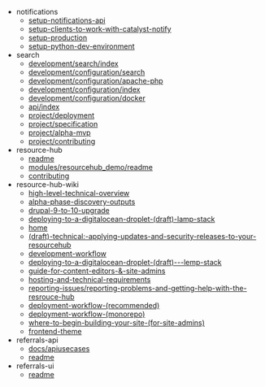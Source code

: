 - notifications
  - [setup-notifications-api](notifications/setup-notifications-api)
  - [setup-clients-to-work-with-catalyst-notify](notifications/setup-clients-to-work-with-catalyst-notify)
  - [setup-production](notifications/setup-production)
  - [setup-python-dev-environment](notifications/setup-python-dev-environment)
- search
  - [development/search/index](search/development/search/index)
  - [development/configuration/search](search/development/configuration/search)
  - [development/configuration/apache-php](search/development/configuration/apache-php)
  - [development/configuration/index](search/development/configuration/index)
  - [development/configuration/docker](search/development/configuration/docker)
  - [api/index](search/api/index)
  - [project/deployment](search/project/deployment)
  - [project/specification](search/project/specification)
  - [project/alpha-mvp](search/project/alpha-mvp)
  - [project/contributing](search/project/contributing)
- resource-hub
  - [readme](resource-hub/readme)
  - [modules/resourcehub_demo/readme](resource-hub/modules/resourcehub_demo/readme)
  - [contributing](resource-hub/contributing)
- resource-hub-wiki
  - [high-level-technical-overview](resource-hub-wiki/high-level-technical-overview)
  - [alpha-phase-discovery-outputs](resource-hub-wiki/alpha-phase-discovery-outputs)
  - [drupal-9-to-10-upgrade](resource-hub-wiki/drupal-9-to-10-upgrade)
  - [deploying-to-a-digitalocean-droplet-(draft)-lamp-stack](resource-hub-wiki/deploying-to-a-digitalocean-droplet-(draft)-lamp-stack)
  - [home](resource-hub-wiki/home)
  - [(draft)-technical:-applying-updates-and-security-releases-to-your-resourcehub](resource-hub-wiki/(draft)-technical:-applying-updates-and-security-releases-to-your-resourcehub)
  - [development-workflow](resource-hub-wiki/development-workflow)
  - [deploying-to-a-digitalocean-droplet-(draft)---lemp-stack](resource-hub-wiki/deploying-to-a-digitalocean-droplet-(draft)---lemp-stack)
  - [guide-for-content-editors-&-site-admins](resource-hub-wiki/guide-for-content-editors-&-site-admins)
  - [hosting-and-technical-requirements](resource-hub-wiki/hosting-and-technical-requirements)
  - [reporting-issues/reporting-problems-and-getting-help-with-the-resrouce-hub](resource-hub-wiki/reporting-issues/reporting-problems-and-getting-help-with-the-resrouce-hub)
  - [deployment-workflow-(recommended)](resource-hub-wiki/deployment-workflow-(recommended))
  - [deployment-workflow-(monorepo)](resource-hub-wiki/deployment-workflow-(monorepo))
  - [where-to-begin-building-your-site-(for-site-admins)](resource-hub-wiki/where-to-begin-building-your-site-(for-site-admins))
  - [frontend-theme](resource-hub-wiki/frontend-theme)
- referrals-api
  - [docs/apiusecases](referrals-api/docs/apiusecases)
  - [readme](referrals-api/readme)
- referrals-ui
  - [readme](referrals-ui/readme)
